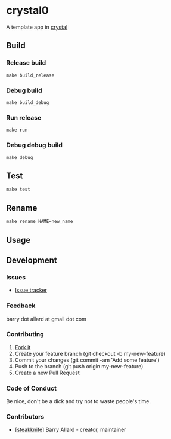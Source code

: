 # crystal0

A template app in [crystal](https://crystal-lang.org)

## Build

### Release build
`make build_release`

### Debug build
`make build_debug`

### Run release
`make run`

### Debug debug build
`make debug`


## Test
`make test`

## Rename
`make rename NAME=new_name`


## Usage


## Development

### Issues
- [Issue tracker](https://github.com/crystal-app-template/issues)

### Feedback

barry dot allard at gmail dot com

### Contributing

1. [Fork it](https://github.com/crystal-app-template/fork)
2. Create your feature branch (git checkout -b my-new-feature)
3. Commit your changes (git commit -am 'Add some feature')
4. Push to the branch (git push origin my-new-feature)
5. Create a new Pull Request

### Code of Conduct

Be nice, don't be a dick and try not to waste people's time.

### Contributors

- [[steakknife]](https://github.com/steakknife) Barry Allard - creator, maintainer

